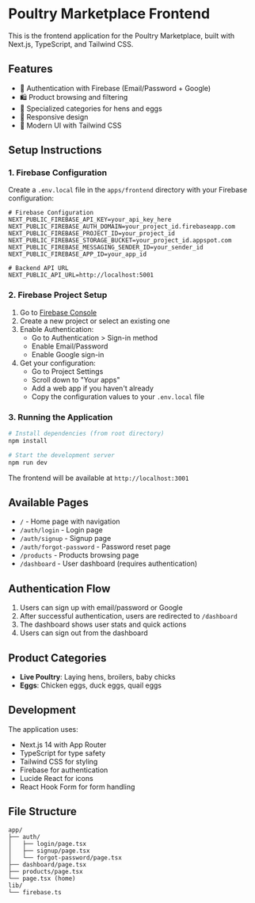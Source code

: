 # Poultry Marketplace Frontend

This is the frontend application for the Poultry Marketplace, built with Next.js, TypeScript, and Tailwind CSS.

## Features

- 🔐 Authentication with Firebase (Email/Password + Google)
- 🛍️ Product browsing and filtering
- 🐔 Specialized categories for hens and eggs
- 📱 Responsive design
- 🎨 Modern UI with Tailwind CSS

## Setup Instructions

### 1. Firebase Configuration

Create a `.env.local` file in the `apps/frontend` directory with your Firebase configuration:

```env
# Firebase Configuration
NEXT_PUBLIC_FIREBASE_API_KEY=your_api_key_here
NEXT_PUBLIC_FIREBASE_AUTH_DOMAIN=your_project_id.firebaseapp.com
NEXT_PUBLIC_FIREBASE_PROJECT_ID=your_project_id
NEXT_PUBLIC_FIREBASE_STORAGE_BUCKET=your_project_id.appspot.com
NEXT_PUBLIC_FIREBASE_MESSAGING_SENDER_ID=your_sender_id
NEXT_PUBLIC_FIREBASE_APP_ID=your_app_id

# Backend API URL
NEXT_PUBLIC_API_URL=http://localhost:5001
```

### 2. Firebase Project Setup

1. Go to [Firebase Console](https://console.firebase.google.com/)
2. Create a new project or select an existing one
3. Enable Authentication:
   - Go to Authentication > Sign-in method
   - Enable Email/Password
   - Enable Google sign-in
4. Get your configuration:
   - Go to Project Settings
   - Scroll down to "Your apps"
   - Add a web app if you haven't already
   - Copy the configuration values to your `.env.local` file

### 3. Running the Application

```bash
# Install dependencies (from root directory)
npm install

# Start the development server
npm run dev
```

The frontend will be available at `http://localhost:3001`

## Available Pages

- `/` - Home page with navigation
- `/auth/login` - Login page
- `/auth/signup` - Signup page
- `/auth/forgot-password` - Password reset page
- `/products` - Products browsing page
- `/dashboard` - User dashboard (requires authentication)

## Authentication Flow

1. Users can sign up with email/password or Google
2. After successful authentication, users are redirected to `/dashboard`
3. The dashboard shows user stats and quick actions
4. Users can sign out from the dashboard

## Product Categories

- **Live Poultry**: Laying hens, broilers, baby chicks
- **Eggs**: Chicken eggs, duck eggs, quail eggs

## Development

The application uses:
- Next.js 14 with App Router
- TypeScript for type safety
- Tailwind CSS for styling
- Firebase for authentication
- Lucide React for icons
- React Hook Form for form handling

## File Structure

```
app/
├── auth/
│   ├── login/page.tsx
│   ├── signup/page.tsx
│   └── forgot-password/page.tsx
├── dashboard/page.tsx
├── products/page.tsx
└── page.tsx (home)
lib/
└── firebase.ts
``` 